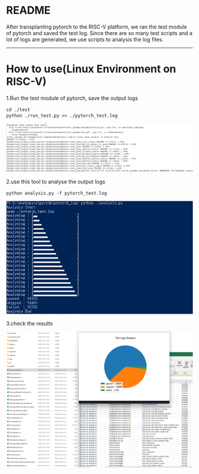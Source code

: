 README
===========================

After transplanting pytorch to the RISC-V platform, we ran the test module of pytorch and saved the test log. Since there are so many test scripts and a lot of logs are generated, we use scripts to analysis the log files.

****

# How to use(Linux Environment on RISC-V)

1.Run the test module of pytorch, save the output logs

```
cd ./test
python ./run_test.py >> ./pytorch_test.log
```

![image-20231012103330764](/image/log_sample.png)

2.use this tool to analyse the output logs

```
python analysis.py -f pytorch_test.log
```

![image-20231012145415945](/image/process.png)

3.check the results

![image-20231012145740105](/image/result.png)